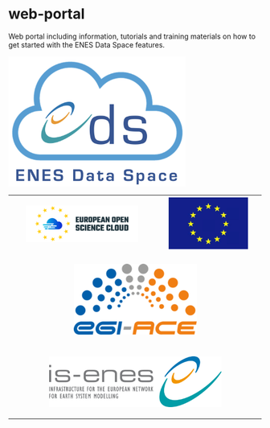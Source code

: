 # web-portal
Web portal including information, tutorials and training materials on how to get started with the ENES Data Space features.

<table style="border:0px>
  <tr>
    <td style="text-align: center" rowspan="3" ><img src="https://github.com/ENES-Data-Space/web-portal/raw/main/img/ENES_DS_logo.png" width="70%"></td>
    <td style="text-align: center; padding-top: 20px; padding-bottom: 20px;"><img src="https://github.com/ENES-Data-Space/web-portal/raw/main/img/eosc_logo.png" width="80%"></td>
    <td style="text-align: center"><img src="https://github.com/ENES-Data-Space/web-portal/raw/main/img/eu.jpg" width="80%"></td>
  </tr>
  <tr>
    <td colspan="2" style="text-align: center; padding-top: 20px; padding-bottom: 20px;"><img src="https://github.com/ENES-Data-Space/web-portal/raw/main/img/egi-ace_logo.png" width="50%"></td>
  </tr>  
  <tr>
    <td colspan="2" style="text-align: center;padding-top: 20px; padding-bottom: 20px;"><img src="https://github.com/ENES-Data-Space/web-portal/raw/main/img/isenes.png" width="70%"></td>
  </tr>  
</table>
